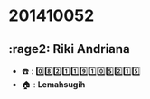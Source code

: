 # 201410052
## :rage2: **Riki Andriana**
+ :phone: : :zero::eight::two::one::one::nine::one::zero::five::two::one::five:
+ :house: : **Lemahsugih**
